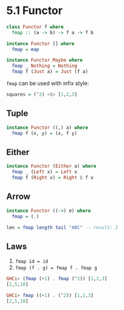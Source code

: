 # 5.1 Functor

```haskell
class Functor f where
  fmap :: (a -> b) -> f a -> f b

instance Functor [] where
  fmap = map

instance Functor Maybe where
  fmap _ Nothing = Nothing
  fmap f (Just a) = Just (f a)
```

`fmap` can be used with infix style:

```haskell
squares = (^2) <$> [1,2,3]
```

## Tuple

```haskell
instance Functor ((,) a) where
  fmap f (x, y) = (x, f y)
```

## Either

```haskell
instance Functor (Either a) where
  fmap _ (Left x) = Left x
  fmap f (Right x) = Right $ f x
```

## Arrow

```haskell
instance Functor ((->) e) where
  fmap = (.)

len = fmap length tail "ABC" -- result: 2
```

## Laws

1. `fmap id = id`
2. `fmap (f . g) = fmap f . fmap g`

```haskell
GHCi> (fmap (+1) . fmap (^2)) [1,2,3]
[2,5,10]

GHCi> fmap ((+1) . (^2)) [1,2,3]
[2,5,10]
```